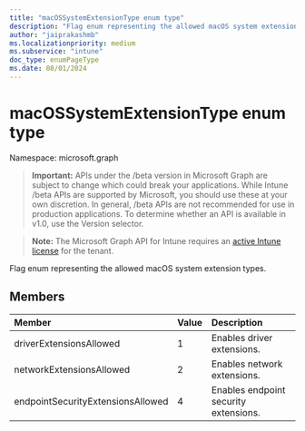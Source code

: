 ```yaml
---
title: "macOSSystemExtensionType enum type"
description: "Flag enum representing the allowed macOS system extension types."
author: "jaiprakashmb"
ms.localizationpriority: medium
ms.subservice: "intune"
doc_type: enumPageType
ms.date: 08/01/2024
---
```


# macOSSystemExtensionType enum type

Namespace: microsoft.graph

> **Important:** APIs under the /beta version in Microsoft Graph are subject to change which could break your applications. While Intune /beta APIs are supported by Microsoft, you should use these at your own discretion. In general, /beta APIs are not recommended for use in production applications. To determine whether an API is available in v1.0, use the Version selector.

> **Note:** The Microsoft Graph API for Intune requires an [active Intune license](https://go.microsoft.com/fwlink/?linkid=839381) for the tenant.

Flag enum representing the allowed macOS system extension types.

## Members
|Member|Value|Description|
|:---|:---|:---|
|driverExtensionsAllowed|1|Enables driver extensions.|
|networkExtensionsAllowed|2|Enables network extensions.|
|endpointSecurityExtensionsAllowed|4|Enables endpoint security extensions.|